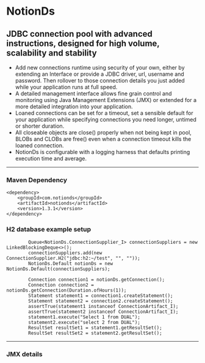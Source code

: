 # NotionDs

## JDBC connection pool with advanced instructions, designed for high volume, scalability and stability 
- Add new connections runtime using security of your own, either by extending an Interface or provide a JDBC driver, url, username and password. Then rollover to those connection details you just added while your application runs at full speed. 
- A detailed management interface allows fine grain control and monitoring using Java Management Extensions (JMX) or extended for a more detailed integration into your application. 
- Loaned connections can be set for a timeout, set a sensible default for your application while specifying connections you need longer, untimed or shorter duration. 
- All closeable objects are close() properly when not being kept in pool, BLOBs and CLOBs are free() even when a connection timeout kills the loaned connection. 
- NotionDs is configurable with a logging harness that defaults printing execution time and average. 

---
### Maven Dependency
```
<dependency>
    <groupId>com.notionds</groupId>
    <artifactId>notionds</artifactId>
    <version>1.3.1</version>
</dependency>
```
### H2 database example setup
```
		Queue<NotionDs.ConnectionSupplier_I> connectionSuppliers = new LinkedBlockingDeque<>();
		connectionSuppliers.add(new ConnectionSupplier.H2("jdbc:h2:~/test", "", ""));
		NotionDs.Default notionDs = new NotionDs.Default(connectionSuppliers);

		Connection connection1 = notionDs.getConnection();
		Connection connection2 = notionDs.getConnection(Duration.ofHours(1));
		Statement statement1 = connection1.createStatement();
		Statement statement2 = connection2.createStatement();
		assertTrue(statement1 instanceof ConnectionArtifact_I);
		assertTrue(statement2 instanceof ConnectionArtifact_I);
		statement1.execute("Select 1 from DUAL");
		statement2.execute("select 2 from DUAL");
		ResultSet resultSet1 = statement1.getResultSet();
		ResultSet resultSet2 = statement2.getResultSet();
```
---
### JMX details
